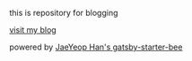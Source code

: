 this is repository for blogging

[visit my blog](https://veatoriche.netlify.app/)

powered by [JaeYeop Han's gatsby-starter-bee](https://github.com/JaeYeopHan/gatsby-starter-bee)